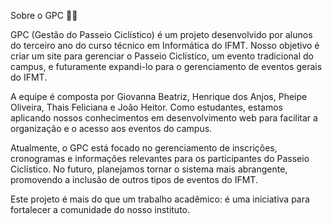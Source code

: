 Sobre o GPC 🚴‍♀️

GPC (Gestão do Passeio Ciclístico) é um projeto desenvolvido por alunos do terceiro ano do curso técnico em Informática do IFMT. Nosso objetivo é criar um site para gerenciar o Passeio Ciclístico, um evento tradicional do campus, e futuramente expandi-lo para o gerenciamento de eventos gerais do IFMT.

A equipe é composta por Giovanna Beatriz, Henrique dos Anjos, Pheipe Oliveira, Thais Feliciana e João Heitor. Como estudantes, estamos aplicando nossos conhecimentos em desenvolvimento web para facilitar a organização e o acesso aos eventos do campus.

Atualmente, o GPC está focado no gerenciamento de inscrições, cronogramas e informações relevantes para os participantes do Passeio Ciclístico. No futuro, planejamos tornar o sistema mais abrangente, promovendo a inclusão de outros tipos de eventos do IFMT.

Este projeto é mais do que um trabalho acadêmico: é uma iniciativa para fortalecer a comunidade do nosso instituto.
